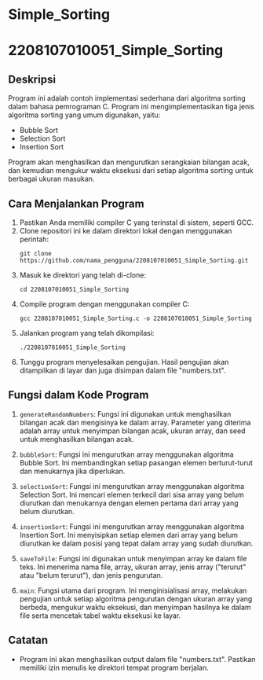 # Simple_Sorting

# 2208107010051_Simple_Sorting

## Deskripsi
Program ini adalah contoh implementasi sederhana dari algoritma sorting dalam bahasa pemrograman C. Program ini mengimplementasikan tiga jenis algoritma sorting yang umum digunakan, yaitu:
- Bubble Sort
- Selection Sort
- Insertion Sort

Program akan menghasilkan dan mengurutkan serangkaian bilangan acak, dan kemudian mengukur waktu eksekusi dari setiap algoritma sorting untuk berbagai ukuran masukan.

## Cara Menjalankan Program
1. Pastikan Anda memiliki compiler C yang terinstal di sistem, seperti GCC.
2. Clone repositori ini ke dalam direktori lokal dengan menggunakan perintah:
    ```
    git clone https://github.com/nama_pengguna/2208107010051_Simple_Sorting.git
    ```
3. Masuk ke direktori yang telah di-clone:
    ```
    cd 2208107010051_Simple_Sorting
    ```
4. Compile program dengan menggunakan compiler C:
    ```
    gcc 2208107010051_Simple_Sorting.c -o 2208107010051_Simple_Sorting
    ```
5. Jalankan program yang telah dikompilasi:
    ```
    ./2208107010051_Simple_Sorting
    ```
6. Tunggu program menyelesaikan pengujian. Hasil pengujian akan ditampilkan di layar dan juga disimpan dalam file "numbers.txt".

## Fungsi dalam Kode Program

1. `generateRandomNumbers`: Fungsi ini digunakan untuk menghasilkan bilangan acak dan mengisinya ke dalam array. Parameter yang diterima adalah array untuk menyimpan bilangan acak, ukuran array, dan seed untuk menghasilkan bilangan acak.

2. `bubbleSort`: Fungsi ini mengurutkan array menggunakan algoritma Bubble Sort. Ini membandingkan setiap pasangan elemen berturut-turut dan menukarnya jika diperlukan.

3. `selectionSort`: Fungsi ini mengurutkan array menggunakan algoritma Selection Sort. Ini mencari elemen terkecil dari sisa array yang belum diurutkan dan menukarnya dengan elemen pertama dari array yang belum diurutkan.

4. `insertionSort`: Fungsi ini mengurutkan array menggunakan algoritma Insertion Sort. Ini menyisipkan setiap elemen dari array yang belum diurutkan ke dalam posisi yang tepat dalam array yang sudah diurutkan.

5. `saveToFile`: Fungsi ini digunakan untuk menyimpan array ke dalam file teks. Ini menerima nama file, array, ukuran array, jenis array ("terurut" atau "belum terurut"), dan jenis pengurutan.

6. `main`: Fungsi utama dari program. Ini menginisialisasi array, melakukan pengujian untuk setiap algoritma pengurutan dengan ukuran array yang berbeda, mengukur waktu eksekusi, dan menyimpan hasilnya ke dalam file serta mencetak tabel waktu eksekusi ke layar.

## Catatan
- Program ini akan menghasilkan output dalam file "numbers.txt". Pastikan memiliki izin menulis ke direktori tempat program berjalan.

